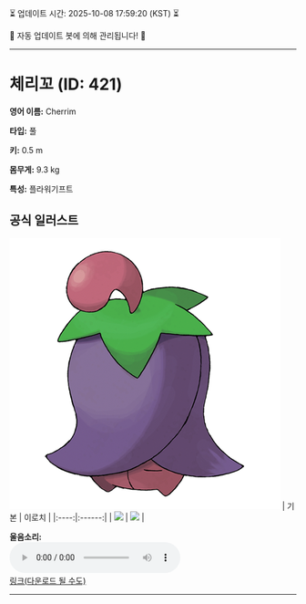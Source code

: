 
⏳ 업데이트 시간: 2025-10-08 17:59:20 (KST) ⏳

🤖 자동 업데이트 봇에 의해 관리됩니다! 🤖

---

# 체리꼬 (ID: 421)
**영어 이름:** Cherrim

**타입:** 풀

**키:** 0.5 m

**몸무게:** 9.3 kg

**특성:** 플라워기프트

## 공식 일러스트
![](https://raw.githubusercontent.com/PokeAPI/sprites/master/sprites/pokemon/other/official-artwork/421.png)
| 기본 | 이로치 |
|:----:|:------:|
| <img src="http://play.pokemonshowdown.com/sprites/ani/cherrim.gif" width="200"> | <img src="http://play.pokemonshowdown.com/sprites/ani-shiny/cherrim.gif" width="200"> |

**울음소리:**<br><audio controls src="https://raw.githubusercontent.com/PokeAPI/cries/main/cries/pokemon/latest/421.ogg"></audio><br> [링크(다운로드 될 수도)](https://raw.githubusercontent.com/PokeAPI/cries/main/cries/pokemon/latest/421.ogg)


---
